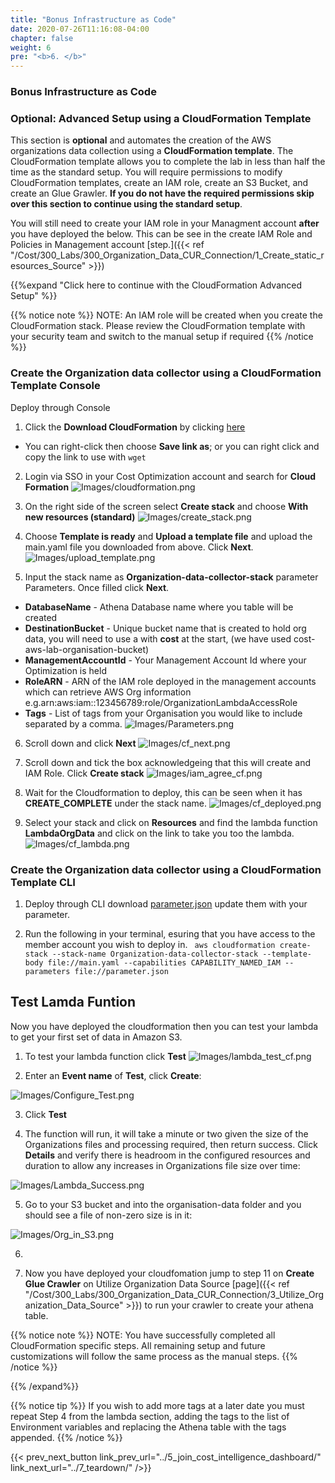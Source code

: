```yaml
---
title: "Bonus Infrastructure as Code"
date: 2020-07-26T11:16:08-04:00
chapter: false
weight: 6
pre: "<b>6. </b>"
---
```



### Bonus Infrastructure as Code

### Optional: Advanced Setup using a CloudFormation Template
This section is **optional** and automates the creation of the AWS organizations data collection using a **CloudFormation template**. The CloudFormation template allows you to complete the lab in less than half the time as the standard setup. You will require permissions to modify CloudFormation templates, create an IAM role, create an S3 Bucket, and create an Glue Grawler. **If you do not have the required permissions skip over this section to continue using the standard setup**. 

You will still need to create your IAM role in your Managment account **after** you have deployed the below. This can be see in the create IAM Role and Policies in Management account [step.]({{< ref "/Cost/300_Labs/300_Organization_Data_CUR_Connection/1_Create_static_resources_Source" >}})

{{%expand "Click here to continue with the CloudFormation Advanced Setup" %}}

{{% notice note %}}
NOTE: An IAM role will be created when you create the CloudFormation stack. Please review the CloudFormation template with your security team and switch to the manual setup if required
{{% /notice %}}

### Create the Organization data collector using a CloudFormation Template Console


Deploy through Console 

1. Click the **Download CloudFormation** by clicking [here](/Cost/300_Organization_Data_CUR_Connection/Code/main.yaml)
  * You can right-click then choose **Save link as**; or you can right click and copy the link to use with `wget`


2. Login via SSO in your Cost Optimization account and search for **Cloud Formation**
![Images/cloudformation.png](/Cost/300_Organization_Data_CUR_Connection/Images/cloudformation.png)

3. On the right side of the screen select **Create stack** and choose **With new resources (standard)**
![Images/create_stack.png](/Cost/300_Organization_Data_CUR_Connection/Images/create_stack.png)

4. Choose **Template is ready** and **Upload a template file** and upload the main.yaml file you downloaded from above. Click **Next**.
![Images/upload_template.png](/Cost/300_Organization_Data_CUR_Connection/Images/upload_template.png)

5. Input the stack name as  **Organization-data-collector-stack** parameter Parameters. Once filled click **Next**.
 * **DatabaseName** - Athena Database name where you table will be created
 * **DestinationBucket** - Unique bucket name that is created to hold org data, you will need to use a  with **cost** at the start, (we have used cost-aws-lab-organisation-bucket)
 * **ManagementAccountId** - Your Management Account Id where your Optimization is held
 * **RoleARN** - ARN of the IAM role deployed in the management accounts which can retrieve AWS Org information e.g.arn:aws:iam::123456789:role/OrganizationLambdaAccessRole
 * **Tags** - List of tags from your Organisation you would like to include separated by a comma.
![Images/Parameters.png](/Cost/300_Organization_Data_CUR_Connection/Images/Parameters.png)

6. Scroll down and click **Next**
![Images/cf_next.png](/Cost/300_Organization_Data_CUR_Connection/Images/cf_next.png)

7. Scroll down and tick the box acknowledgeing that this will create and IAM Role. Click **Create stack**
![Images/iam_agree_cf.png](/Cost/300_Organization_Data_CUR_Connection/Images/iam_agree_cf.png)

8. Wait for the Cloudformation to deploy, this can be seen when it has **CREATE_COMPLETE** under the stack name.
![Images/cf_deployed.png](/Cost/300_Organization_Data_CUR_Connection/Images/cf_deployed.png)

9. Select your stack and click on **Resources** and find the lambda function **LambdaOrgData** and click on the link to take you too the lambda. 
![Images/cf_lambda.png](/Cost/300_Organization_Data_CUR_Connection/Images/cf_lambda.png)


### Create the Organization data collector using a CloudFormation Template CLI

1. Deploy through CLI download [parameter.json](/Cost/300_Organization_Data_CUR_Connection/Code/parameter.json) update them with your parameter.

2. Run the following in your terminal, esuring that you have access to the member account you wish to deploy in. 
``` aws cloudformation create-stack --stack-name Organization-data-collector-stack --template-body file://main.yaml --capabilities CAPABILITY_NAMED_IAM --parameters file://parameter.json```


## Test Lamda Funtion
Now you have deployed the cloudformation then you can test your lambda to get your first set of data in Amazon S3. 


1. To test your lambda function click **Test**
![Images/lambda_test_cf.png](/Cost/300_Organization_Data_CUR_Connection/Images/lambda_test_cf.png) 

2. Enter an **Event name** of **Test**, click **Create**:

![Images/Configure_Test.png](/Cost/300_Organization_Data_CUR_Connection/Images/Configure_Test.png)

3.	Click **Test**

4.	The function will run, it will take a minute or two given the size of the Organizations files and processing required, then return success. Click **Details** and verify there is headroom in the configured resources and duration to allow any increases in Organizations file size over time:

![Images/Lambda_Success.png](/Cost/300_Organization_Data_CUR_Connection/Images/Lambda_Success.png)

5.	Go to your S3 bucket and into the organisation-data folder and you should see a file of non-zero size is in it:

![Images/Org_in_S3.png](/Cost/300_Organization_Data_CUR_Connection/Images/Org_in_S3.png)

6. 

7. Now you have deployed your cloudfomation jump to step 11 on **Create Glue Crawler** on Utilize Organization Data Source [page]({{< ref "/Cost/300_Labs/300_Organization_Data_CUR_Connection/3_Utilize_Organization_Data_Source" >}}) to run your crawler to create your athena table. 

{{% notice note %}}
NOTE: You have successfully completed all CloudFormation specific steps. All remaining setup and future customizations will follow the same process as the manual steps.
{{% /notice %}}

{{% /expand%}}


{{% notice tip %}}
If you wish to add more tags at a later date you must repeat Step 4 from the lambda section, adding the tags to the list of Environment variables and replacing the Athena table with the tags appended. 
{{% /notice %}}


{{< prev_next_button link_prev_url="../5_join_cost_intelligence_dashboard/" link_next_url="../7_teardown/" />}}


